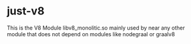 # just-v8
This is the V8 Module libv8_monolitic.so mainly used by near any other module that does not depend on
modules like nodegraal or graalv8
